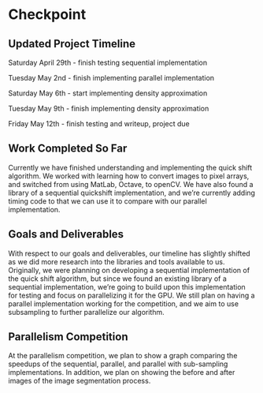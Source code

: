 ﻿# Checkpoint

## Updated Project Timeline
Saturday April 29th - finish testing sequential implementation

Tuesday May 2nd - finish implementing parallel implementation

Saturday May 6th - start implementing density approximation

Tuesday May 9th - finish implementing density approximation

Friday May 12th - finish testing and writeup, project due

## Work Completed So Far
Currently we have finished understanding and implementing the quick shift algorithm. We worked with learning how to convert images to pixel arrays, and switched from using MatLab, Octave, to openCV. We have also found a library of a sequential quickshift implementation, and we’re currently adding timing code to that we can use it to compare with our parallel implementation.

## Goals and Deliverables
With respect to our goals and deliverables, our timeline has slightly shifted as we did more research into the libraries and tools available to us. Originally, we were planning on developing a sequential implementation of the quick shift algorithm, but since we found an existing library of a sequential implementation, we’re going to build upon this implementation for testing and focus on parallelizing it for the GPU. We still plan on having a parallel implementation working for the competition, and we aim to use subsampling to further parallelize our algorithm.

## Parallelism Competition
At the parallelism competition, we plan to show a graph comparing the speedups of the sequential, parallel, and parallel with sub-sampling implementations. In addition, we plan on showing the before and after images of the image segmentation process.
